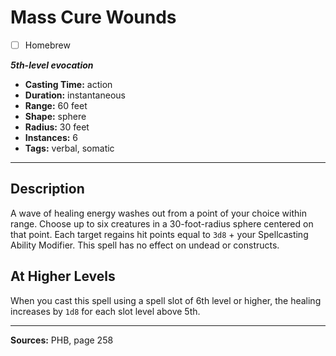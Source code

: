 # Mass Cure Wounds
- [ ] Homebrew

***5th-level evocation***
- **Casting Time:** action
- **Duration:** instantaneous
- **Range:** 60 feet
- **Shape:** sphere
- **Radius:** 30 feet
- **Instances:** 6
- **Tags:** verbal, somatic

---

## Description
A wave of healing energy washes out from a point of your choice within range.
Choose up to six creatures in a 30-foot-radius sphere centered on that point.
Each target regains hit points equal to `3d8` + your Spellcasting Ability Modifier.
This spell has no effect on undead or constructs.

## At Higher Levels
When you cast this spell using a spell slot of 6th level or higher, the healing increases by `1d8` for each slot level above 5th.

---

**Sources:** PHB, page 258
